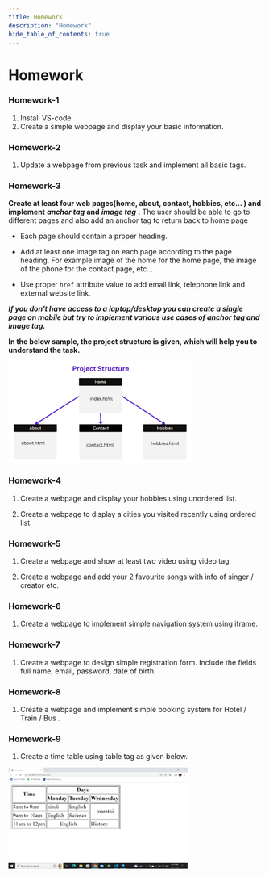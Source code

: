 ```yaml
---
title: Homework
description: "Homework"
hide_table_of_contents: true
---
```

# Homework

### Homework-1

1. Install VS-code
2. Create a simple webpage and display your basic information.


### Homework-2

1. Update a webpage from previous task and implement all basic tags.


### Homework-3

**Create at least four web pages(home, about, contact, hobbies, etc... ) and**
**implement** ***anchor tag*** **and** ***image tag*** **.** The user should be able to go to
different pages and also add an anchor tag to return back to home page

* Each page should contain a proper heading.

* Add at least one image tag on each page according to the page heading. For example image of
the home for the home page, the image of the phone for the contact page, etc...

* Use proper ```href```  attribute value to add email link, telephone link and external website link.

***If you don't have access to a laptop/desktop you can create a single page on mobile but try to implement various use cases of anchor tag and image tag.***

**In the below sample, the project structure is given, which will help you to understand the task.**

<img src="/static/icp/00/homework-3.png" alt="homework-3" height="200px"/>


### Homework-4

1. Create a webpage and display your hobbies using unordered list.

2. Create a webpage to display a cities you visited recently using ordered list.


### Homework-5

1. Create a webpage and show at least two video using video tag.

2. Create a webpage and add your 2 favourite songs with info of singer / creator etc. 

### Homework-6

1. Create a webpage to implement simple navigation system using iframe. 

### Homework-7

1. Create a webpage to design simple registration form. Include the fields full name, email, password, date of birth.

### Homework-8

1. Create a webpage and implement simple booking system for Hotel / Train / Bus .

### Homework-9

1. Create a time table using table tag as given below.

<img src="/static/icp/00/homework-8.png" alt="homework-8" height="200px"/>